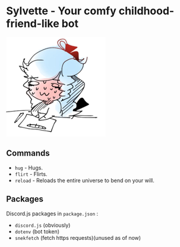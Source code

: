 # Sylvette - Your comfy childhood-friend-like bot  

![anxiety](assets/github/main.png)  

## Commands  

- `hug` - Hugs.  
- `flirt` - Flirts.  
- `reload` - Reloads the entire universe to bend on your will.  

## Packages  

Discord.js packages in `package.json` :  

- `discord.js` (obviously)  
- `dotenv` (bot token)
- `snekfetch` (fetch https requests)(unused as of now)
